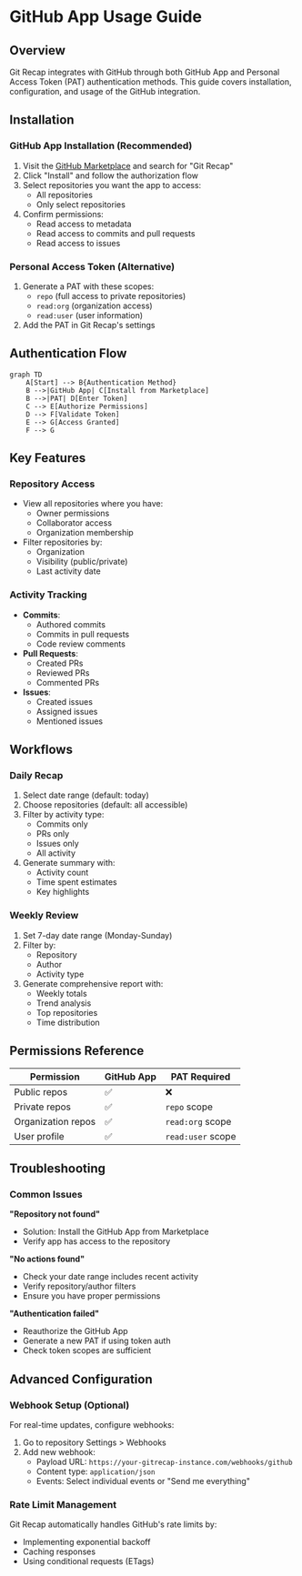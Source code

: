 
# GitHub App Usage Guide

## Overview
Git Recap integrates with GitHub through both GitHub App and Personal Access Token (PAT) authentication methods. This guide covers installation, configuration, and usage of the GitHub integration.

## Installation

### GitHub App Installation (Recommended)
1. Visit the [GitHub Marketplace](https://github.com/marketplace) and search for "Git Recap"
2. Click "Install" and follow the authorization flow
3. Select repositories you want the app to access:
   - All repositories
   - Only select repositories
4. Confirm permissions:
   - Read access to metadata
   - Read access to commits and pull requests
   - Read access to issues

### Personal Access Token (Alternative)
1. Generate a PAT with these scopes:
   - `repo` (full access to private repositories)
   - `read:org` (organization access)
   - `read:user` (user information)
2. Add the PAT in Git Recap's settings

## Authentication Flow

```mermaid
graph TD
    A[Start] --> B{Authentication Method}
    B -->|GitHub App| C[Install from Marketplace]
    B -->|PAT| D[Enter Token]
    C --> E[Authorize Permissions]
    D --> F[Validate Token]
    E --> G[Access Granted]
    F --> G
```

## Key Features

### Repository Access
- View all repositories where you have:
  - Owner permissions
  - Collaborator access
  - Organization membership
- Filter repositories by:
  - Organization
  - Visibility (public/private)
  - Last activity date

### Activity Tracking
- **Commits**:
  - Authored commits
  - Commits in pull requests
  - Code review comments
- **Pull Requests**:
  - Created PRs
  - Reviewed PRs
  - Commented PRs
- **Issues**:
  - Created issues
  - Assigned issues
  - Mentioned issues

## Workflows

### Daily Recap
1. Select date range (default: today)
2. Choose repositories (default: all accessible)
3. Filter by activity type:
   - Commits only
   - PRs only
   - Issues only
   - All activity
4. Generate summary with:
   - Activity count
   - Time spent estimates
   - Key highlights

### Weekly Review
1. Set 7-day date range (Monday-Sunday)
2. Filter by:
   - Repository
   - Author
   - Activity type
3. Generate comprehensive report with:
   - Weekly totals
   - Trend analysis
   - Top repositories
   - Time distribution

## Permissions Reference

| Permission | GitHub App | PAT Required |
|------------|------------|--------------|
| Public repos | ✅ | ❌ |
| Private repos | ✅ | `repo` scope |
| Organization repos | ✅ | `read:org` scope |
| User profile | ✅ | `read:user` scope |

## Troubleshooting

### Common Issues

**"Repository not found"**
- Solution: Install the GitHub App from Marketplace
- Verify app has access to the repository

**"No actions found"**
- Check your date range includes recent activity
- Verify repository/author filters
- Ensure you have proper permissions

**"Authentication failed"**
- Reauthorize the GitHub App
- Generate a new PAT if using token auth
- Check token scopes are sufficient

## Advanced Configuration

### Webhook Setup (Optional)
For real-time updates, configure webhooks:
1. Go to repository Settings > Webhooks
2. Add new webhook:
   - Payload URL: `https://your-gitrecap-instance.com/webhooks/github`
   - Content type: `application/json`
   - Events: Select individual events or "Send me everything"

### Rate Limit Management
Git Recap automatically handles GitHub's rate limits by:
- Implementing exponential backoff
- Caching responses
- Using conditional requests (ETags)